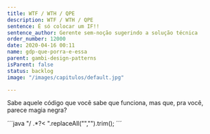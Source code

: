 ```yaml
---
title: WTF / WTH / QPE
description: WTF / WTH / QPE
sentence: É só colocar um IF!!
sentence_author: Gerente sem-noção sugerindo a solução técnica
order_number: 12000
date: 2020-04-16 00:11
name: gdp-que-porra-e-essa
parent: gambi-design-patterns
isParent: false
status: backlog
image: "/images/capitulos/default.jpg"

---
```

Sabe aquele código que você sabe que funciona, mas que, pra você, parece magia negra?

´´´java
"/ .*?<  ".replaceAll("","").trim();
´´´
